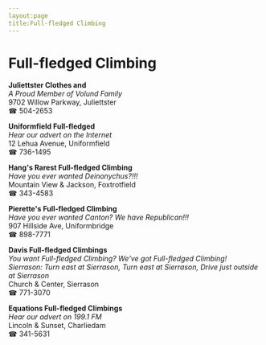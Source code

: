 ```yaml
---
layout:page
title:Full-fledged Climbing
---
```

# Full-fledged Climbing

**Juliettster Clothes and**  
_A Proud Member of Volund Family_  
9702 Willow Parkway, Juliettster  
☎ 504-2653



**Uniformfield Full-fledged**  
_Hear our advert on the Internet_  
12 Lehua Avenue, Uniformfield  
☎ 736-1495



**Hang's Rarest Full-fledged Climbing**  
_Have you ever wanted Deinonychus?!!!_  
Mountain View & Jackson, Foxtrotfield  
☎ 343-4583



**Pierette's Full-fledged Climbing**  
_Have you ever wanted Canton? We have Republican!!!_  
907 Hillside Ave, Uniformbridge  
☎ 898-7771



**Davis Full-fledged Climbings**  
_You want Full-fledged Climbing? We've got Full-fledged Climbing! 
Sierrason: Turn east at Sierrason, Turn east at Sierrason, Drive just outside at Sierrason_  
Church & Center, Sierrason  
☎ 771-3070



**Equations Full-fledged Climbings**  
_Hear our advert on 199.1 FM_  
Lincoln & Sunset, Charliedam  
☎ 341-5631



